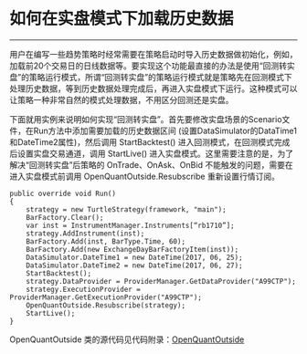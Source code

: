 # 如何在实盘模式下加载历史数据

---

用户在编写一些趋势策略时经常需要在策略启动时导入历史数据做初始化，例如，加载前20个交易日的日线数据等。要实现这个功能最直接的办法是使用“回测转实盘”的策略运行模式，所谓“回测转实盘”的策略运行模式就是策略先在回测模式下处理历史数据，等到历史数据处理完成后，再进入实盘模式下运行。这种模式可以让策略一种非常自然的模式处理数据，不用区分回测还是实盘。

下面就用实例来说明如何实现“回测转实盘”。首先要修改实盘场景的Scenario文件，在Run方法中添加需要加载的历史数据区间 \(设置DataSimulator的DataTime1和DateTime2属性\)，然后调用 StartBacktest\(\) 进入回测模式，在回测模式完成后设置实盘交易通道，调用 StartLive\(\) 进入实盘模式。这里需要注意的是，为了解决“回测转实盘”后策略的 OnTrade、OnAsk、OnBid 不能触发的问题，需要在进入实盘模式前调用 OpenQuantOutside.Resubscribe 重新设置行情订阅。

```
public override void Run()
{
    strategy = new TurtleStrategy(framework, "main");
    BarFactory.Clear();
    var inst = InstrumentManager.Instruments[“rb1710”];
    strategy.AddInstrument(inst);
    BarFactory.Add(inst, BarType.Time, 60);
    BarFactory.Add(new ExchangeDayBarFactoryItem(inst));
    DataSimulator.DateTime1 = new DateTime(2017, 06, 25);
    DataSimulator.DateTime2 = new DateTime(2017, 06, 27);
    StartBacktest();
    strategy.DataProvider = ProviderManager.GetDataProvider("A99CTP");
    strategy.ExecutionProvider = ProviderManager.GetExecutionProvider("A99CTP");
    OpenQuantOutside.Resubscribe(strategy);
    StartLive();
}
```
OpenQuantOutside 类的源代码见代码附录：[OpenQuantOutside](source_code_OpenQuantOutside.md)




